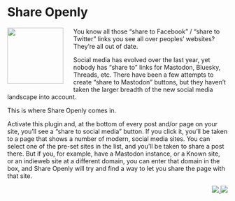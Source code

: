 # Share Openly

<img src="https://ps.w.org/social-post-embed/assets/icon.svg" style="padding: 0 20px 20px 0;" width=128px align="left">You know all those “share to Facebook” / “share to Twitter” links you see all over peoples’ websites? They’re all out of date.

Social media has evolved over the last year, yet nobody has “share to” links for Mastodon, Bluesky, Threads, etc. There have been a few attempts to create “share to Mastodon” buttons, but they haven’t taken the larger breadth of the new social media landscape into account.

This is where Share Openly comes in.

Activate this plugin and, at the bottom of every post and/or page on your site, you’ll see a “share to social media” button. If you click it, you’ll be taken to a page that shows a number of modern, social media sites. You can select one of the pre-set sites in the list, and you’ll be taken to share a post there. But if you, for example, have a Mastodon instance, or a Known site, or an indieweb site at a different domain, you can enter that domain in the box, and Share Openly will try and find a way to let you share the page with that site.

<p align="right"><a href="https://wordpress.org/plugins/artiss-transient-cleaner/"><img src="https://img.shields.io/wordpress/plugin/dt/artiss-transient-cleaner?label=wp.org%20downloads&style=for-the-badge">&nbsp;<img src="https://img.shields.io/wordpress/plugin/stars/artiss-transient-cleaner?color=orange&style=for-the-badge"></a></p>